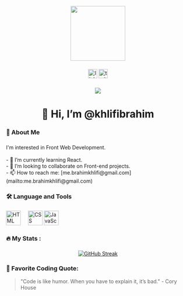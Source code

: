 <div align="center">
  <img height="150" src="https://avatars.githubusercontent.com/u/141354983?v=4"  />
</div>

###

<div align="center">
  <img src="https://avatars.githubusercontent.com/u/141354983?v=4" height="25" alt="linkedin logo"  />
  <img src="https://avatars.githubusercontent.com/u/141354983?v=4" height="25" alt="twitter logo"  />
</div>

###

<div align="center">
  <img src="https://visitor-badge.laobi.icu/badge?page_id=khlifibrahim.khlifibrahim"  />
</div>

###

<h1 align="center">👋 Hi, I’m @khlifibrahim</h1>

###

<h3 align="left">👀 About Me</h3>

###

<p align="left">
  I'm interested in Front Web Development.<br><br>
  - 🌱 I’m currently learning React.<br>
  - 💞️ I’m looking to collaborate on Front-end projects.<br>
  - 📫 How to reach me: [me.brahimkhlifi@gmail.com](mailto:me.brahimkhlifi@gmail.com)
</p>

###

<h3 align="left">🛠 Language and Tools</h3>

###

<div align="left">
  <img src="https://cdn.jsdelivr.net/gh/devicons/devicon/icons/html5/html5-plain-wordmark.svg" height="40" alt="HTML logo"  />
  <img width="12" />
  <img src="https://cdn.jsdelivr.net/gh/devicons/devicon/icons/css3/css3-plain-wordmark.svg" height="40" alt="CSS logo"  />
  <img src="https://cdn.jsdelivr.net/gh/devicons/devicon/icons/javascript/javascript-plain.svg" height="40" alt="JavaScript logo"  />

  <!-- Add more language/tool logos as needed -->
</div>

###

<h3 align="left">🔥 My Stats :</h3>

###

<div align="center">
<a href="https://git.io/streak-stats"><img src="https://streak-stats.demolab.com?user=khlifibrahim&theme=youtube-dark&hide_border=true&mode=weekly&background=19090914" alt="GitHub Streak" /></a>
</div>



###

<h3 align="left">🚀 Favorite Coding Quote:</h3>

<blockquote>
  "Code is like humor. When you have to explain it, it’s bad." - Cory House
</blockquote>

